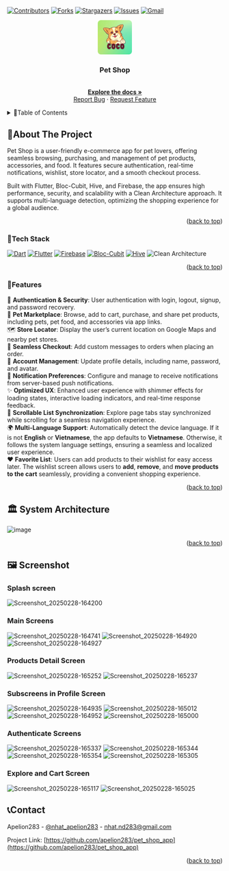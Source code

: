 <a name="readme-top"></a>
[![Contributors][contributors-shield]][contributors-url]
[![Forks][forks-shield]][forks-url]
[![Stargazers][stars-shield]][stars-url]
[![Issues][issues-shield]][issues-url]
[![Gmail][gmail-shield]][gmail-url]

<!-- PROJECT LOGO -->
<div align="center">
  <a href="https://github.com/apelion283/pet_shop_app/">
    <img src="assets/images/app_icon.png" alt="Logo" width="80" height="80">
  </a>
  <h3 align="center">Pet Shop</h3>
  <p align="center">
    <br />
    <a href="https://github.com/apelion283/pet_shop_app"><strong>Explore the docs »</strong></a>
    <br />
    <a href="https://github.com/apelion283/pet_shop_app/issues">Report Bug</a>
    ·
    <a href="https://github.com/apelion283/pet_shop_app/issues">Request Feature</a>
  </p>
</div>

<!-- TABLE OF CONTENTS -->
<details>
  <summary>📜Table of Contents</summary>
  <ol>
    <li>
      <a href="#about-the-project">About The Project</a>
      <ul>
        <li><a href="#tech-stack">Tech Stack</a></li>
        <li><a href="#features">Features</a></li>
      </ul>
    </li>
    <li><a href="#system-architecture">System Architecture</a></li>
    <li><a href="#screenshot">Screenshot</a></li>
    <li><a href="#contact">Contact</a></li>
  </ol>
</details>

<!-- ABOUT THE PROJECT -->

## 📌About The Project

Pet Shop is a user-friendly e-commerce app for pet lovers, offering seamless browsing, purchasing, and management of pet products, accessories, and food. It features secure authentication, real-time notifications, wishlist, store locator, and a smooth checkout process.

Built with Flutter, Bloc-Cubit, Hive, and Firebase, the app ensures high performance, security, and scalability with a Clean Architecture approach. It supports multi-language detection, optimizing the shopping experience for a global audience.

<p align="right">(<a href="#readme-top">back to top</a>)</p>

### 🚀Tech Stack
 [![Dart][dart.dev]][dart-url] [![Flutter][flutter.dev]][flutter-url] [![Firebase][firebase]][firebase-url] [![Bloc-Cubit][bloclibrary.dev]][bloc-cubit-url] [![Hive][hivedb]][hive-url] ![Clean Architecture][clean-architecture]
<p align="right">(<a href="#readme-top">back to top</a>)</p>

### 🎯Features  
🔐 **Authentication & Security**: User authentication with login, logout, signup, and password recovery.  
🐾 **Pet Marketplace**: Browse, add to cart, purchase, and share pet products, including pets, pet food, and accessories via app links.  
🗺️ **Store Locator**: Display the user’s current location on Google Maps and nearby pet stores.  
🛒 **Seamless Checkout**: Add custom messages to orders when placing an order.  
👤 **Account Management**: Update profile details, including name, password, and avatar.  
🔔 **Notification Preferences**: Configure and manage to receive notifications from server-based push notifications.  
✨ **Optimized UX**: Enhanced user experience with shimmer effects for loading states, interactive loading indicators, and real-time response feedback.  
📌 **Scrollable List Synchronization**: Explore page tabs stay synchronized while scrolling for a seamless navigation experience.  
🌍 **Multi-Language Support**: Automatically detect the device language. If it is not **English** or **Vietnamese**, the app defaults to **Vietnamese**. Otherwise, it follows the system language settings, ensuring a seamless and localized user experience.  
❤️ **Favorite List**: Users can add products to their wishlist for easy access later. The wishlist screen allows users to **add**, **remove**, and **move products to the cart** seamlessly, providing a convenient shopping experience.  

<p align="right">(<a href="#readme-top">back to top</a>)</p>
<!-- SYSTEM ARCHITECTURE -->

<h2 id="system-architecture">🏛️ System Architecture</h2>

![image](https://github.com/user-attachments/assets/93f96974-5859-4ff9-9b11-b96ce3494f30)

<p align="right">(<a href="#readme-top">back to top</a>)</p>

<!-- SCREENSHOT -->

<h2 id="screenshot">🖼️ Screenshot</h2>

### Splash screen

![Screenshot_20250228-164200](https://github.com/user-attachments/assets/63efd989-ce01-4023-891d-005f9b68ff3b)
### Main Screens

![Screenshot_20250228-164741](https://github.com/user-attachments/assets/6c33d45d-7a36-4460-9913-38947126ad2b)
![Screenshot_20250228-164920](https://github.com/user-attachments/assets/8dd9747e-13a7-4056-9b38-0267c63928d6)
![Screenshot_20250228-164927](https://github.com/user-attachments/assets/d4363e0c-f657-483b-a1fe-9e6bad05646f)

### Products Detail Screen
![Screenshot_20250228-165252](https://github.com/user-attachments/assets/ee4108dc-9a36-434d-a844-1bd71bec4da0)
![Screenshot_20250228-165237](https://github.com/user-attachments/assets/053587b3-7a24-41db-affd-fbc47ba33a58)
### Subscreens in Profile Screen
![Screenshot_20250228-164935](https://github.com/user-attachments/assets/48f6308b-80dd-4ce3-823a-ebb0a3820122)
![Screenshot_20250228-165012](https://github.com/user-attachments/assets/34921825-8e83-44e3-8729-203a4e4e0b3c)
![Screenshot_20250228-164952](https://github.com/user-attachments/assets/e6569acf-de44-4577-860f-01e3ca91b349)
![Screenshot_20250228-165000](https://github.com/user-attachments/assets/536d7f04-9ee4-43d8-a940-d68b111a9125)
### Authenticate Screens
![Screenshot_20250228-165337](https://github.com/user-attachments/assets/26a27a5c-920c-487e-87ba-d94bd80cad1e)
![Screenshot_20250228-165344](https://github.com/user-attachments/assets/34a5f29a-f690-465c-975e-0435ca81249b)
![Screenshot_20250228-165354](https://github.com/user-attachments/assets/304c1de2-a9e6-4068-ad03-e155777f283d)
![Screenshot_20250228-165305](https://github.com/user-attachments/assets/47fa8951-bcbe-4502-9ac1-b7bf2a4f91f9)
### Explore and Cart Screen
![Screenshot_20250228-165117](https://github.com/user-attachments/assets/731ed255-7442-43b1-a2b1-05689c6f22fb)
![Screenshot_20250228-165025](https://github.com/user-attachments/assets/ccea5002-b19a-47fa-bf6c-bae66a9e42a1)

<!-- CONTACT -->
## 📞Contact

Apelion283 - [@nhat_apelion283](https://x.com/nhat_apelion283) - nhat.nd283@gmail.com

Project Link: [https://github.com/apelion283/pet_shop_app](https://github.com/apelion283/pet_shop_app)

<p align="right">(<a href="#readme-top">back to top</a>)</p>

<!-- MARKDOWN LINKS & IMAGES -->
<!-- https://www.markdownguide.org/basic-syntax/#reference-style-links -->

[contributors-shield]: https://img.shields.io/github/contributors/apelion283/pet_shop_app.svg?style=for-the-badge
[contributors-url]: https://github.com/apelion283/pet_shop_app/graphs/contributors
[forks-shield]: https://img.shields.io/github/forks/apelion283/pet_shop_app.svg?style=for-the-badge
[forks-url]: https://github.com/apelion283/pet_shop_app/forks
[stars-shield]: https://img.shields.io/github/stars/apelion283/pet_shop_app.svg?style=for-the-badge
[stars-url]: https://github.com/apelion283/pet_shop_app/stargazers
[issues-shield]: https://img.shields.io/github/issues/apelion283/pet_shop_app.svg?style=for-the-badge
[issues-url]: https://github.com/apelion283/tour_booking/issues
[gmail-shield]: https://img.shields.io/badge/Gmail%20-%20white?style=for-the-badge&logo=gmail&labelColor=%23f9bc08&color=%230175C2
[gmail-url]: mailto:nhat.nd283@gmail.com
[dart.dev]: https://img.shields.io/badge/Dart-%20white?style=for-the-badge&logo=dart&labelColor=Black&color=%234486f2
[dart-url]: https://dart.dev/
[flutter.dev]: https://img.shields.io/badge/Flutter-%20white?style=for-the-badge&logo=flutter&labelColor=%234486f2&color=%234486f2
[flutter-url]: https://flutter.dev/
[firebase]: https://img.shields.io/badge/firebase-ffca28?style=for-the-badge&logo=firebase&logoColor=black
[firebase-url]:https://firebase.google.com/
[bloclibrary.dev]: https://img.shields.io/badge/Bloc--Cubit-white?style=for-the-badge&logo=data%3Aimage%2Fsvg%2Bxml%3Bbase64%2CPHN2ZyB3aWR0aD0iMjcwMCIgaGVpZ2h0PSIyNzAwIiB2aWV3Qm94PSIwIDAgOTAwIDkwMCIgZmlsbD0ibm9uZSIgeG1sbnM9Imh0dHA6Ly93d3cudzMub3JnLzIwMDAvc3ZnIj4NCjxwYXRoIGQ9Ik02NTAuMTMzIDU2Ni4zMTFMNDUyLjI3MyA2ODguNTdMMjUyLjAzNSA1NjguMjE0TDI1MC4xMzMgMzM0LjYzOEw0NDkuNDE5IDIxMi4zNzlMNjQ5LjE4MiAzMzIuMjZMNjUwLjEzMyA1NjYuMzExWiIgZmlsbD0iYmxhY2siLz4NCjxwYXRoIGQ9Ik00NTAuODY2IDQ1NS45NjlMNjAzLjYxMyAzNjEuODNMNDQ5Ljc2NyAyNjkuNTIyTDI5Ni4yODcgMzYzLjY2Mkw0NTAuODY2IDQ1NS45NjlaIiBmaWxsPSIjMDA4NEMxIi8%2BDQo8cGF0aCBkPSJNNjA0LjM0NiA1NDIuMDVMNjAzLjYxMyAzNjEuODNMNDUwLjg2NiA0NTUuOTY5TDQ1MS45NjUgNjM2LjE4OUw2MDQuMzQ2IDU0Mi4wNVoiIGZpbGw9IiMwMEQzQjkiLz4NCjxwYXRoIGQ9Ik0yOTYuMjg3IDM2My42NjJMNDUwLjg2NiA0NTUuOTY5TDQ1MS45NjUgNjM2LjE4OUwyOTcuNzUyIDU0My41MTVMMjk2LjI4NyAzNjMuNjYyWiIgZmlsbD0iIzgyRURERiIvPg0KPC9zdmc%2BDQo%3D&color=%23b4e3c4
[bloc-cubit-url]: https://bloclibrary.dev/
[hivedb]: https://img.shields.io/badge/Hive%20Databse%20-%20%23575fe0?style=for-the-badge&color=%23575fe0
[hive-url]: https://pub.dev/packages/hive
[clean-architecture]: https://img.shields.io/badge/Clean%20Architecture%20-%20white?style=for-the-badge&color=%23770C56

